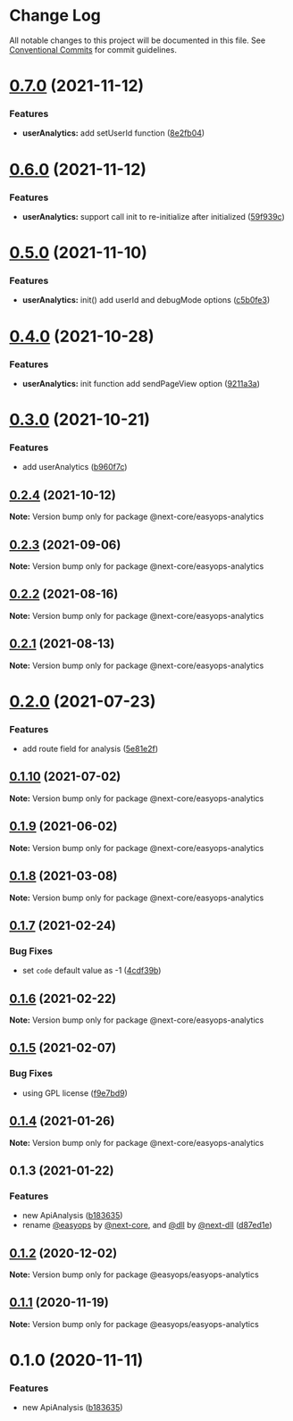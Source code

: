 # Change Log

All notable changes to this project will be documented in this file.
See [Conventional Commits](https://conventionalcommits.org) for commit guidelines.

# [0.7.0](https://github.com/easyops-cn/next-core/compare/@next-core/easyops-analytics@0.6.0...@next-core/easyops-analytics@0.7.0) (2021-11-12)


### Features

* **userAnalytics:** add setUserId function ([8e2fb04](https://github.com/easyops-cn/next-core/commit/8e2fb0420b83f3d72c98e44de3c885871af8f824))





# [0.6.0](https://github.com/easyops-cn/next-core/compare/@next-core/easyops-analytics@0.5.0...@next-core/easyops-analytics@0.6.0) (2021-11-12)


### Features

* **userAnalytics:** support call init to re-initialize after initialized ([59f939c](https://github.com/easyops-cn/next-core/commit/59f939c038f1f979149efdb9d457ab7074d606ef))





# [0.5.0](https://github.com/easyops-cn/next-core/compare/@next-core/easyops-analytics@0.4.0...@next-core/easyops-analytics@0.5.0) (2021-11-10)


### Features

* **userAnalytics:** init() add userId and debugMode options ([c5b0fe3](https://github.com/easyops-cn/next-core/commit/c5b0fe31a37cecd623e435e360897a4a414e882d))





# [0.4.0](https://github.com/easyops-cn/next-core/compare/@next-core/easyops-analytics@0.3.0...@next-core/easyops-analytics@0.4.0) (2021-10-28)


### Features

* **userAnalytics:** init function add sendPageView option ([9211a3a](https://github.com/easyops-cn/next-core/commit/9211a3a6a371d60de2e3ec55008a491eb5d3b96d))





# [0.3.0](https://github.com/easyops-cn/next-core/compare/@next-core/easyops-analytics@0.2.4...@next-core/easyops-analytics@0.3.0) (2021-10-21)


### Features

* add userAnalytics ([b960f7c](https://github.com/easyops-cn/next-core/commit/b960f7c0e8db81ecf4680abe41dae63614641124))





## [0.2.4](https://github.com/easyops-cn/next-core/compare/@next-core/easyops-analytics@0.2.3...@next-core/easyops-analytics@0.2.4) (2021-10-12)

**Note:** Version bump only for package @next-core/easyops-analytics





## [0.2.3](https://github.com/easyops-cn/next-core/compare/@next-core/easyops-analytics@0.2.2...@next-core/easyops-analytics@0.2.3) (2021-09-06)

**Note:** Version bump only for package @next-core/easyops-analytics

## [0.2.2](https://github.com/easyops-cn/next-core/compare/@next-core/easyops-analytics@0.2.1...@next-core/easyops-analytics@0.2.2) (2021-08-16)

**Note:** Version bump only for package @next-core/easyops-analytics

## [0.2.1](https://github.com/easyops-cn/next-core/compare/@next-core/easyops-analytics@0.2.0...@next-core/easyops-analytics@0.2.1) (2021-08-13)

**Note:** Version bump only for package @next-core/easyops-analytics

# [0.2.0](https://github.com/easyops-cn/next-core/compare/@next-core/easyops-analytics@0.1.10...@next-core/easyops-analytics@0.2.0) (2021-07-23)

### Features

- add route field for analysis ([5e81e2f](https://github.com/easyops-cn/next-core/commit/5e81e2f813ec4c78be28b2d276f618f5bfbf38e1))

## [0.1.10](https://github.com/easyops-cn/next-core/compare/@next-core/easyops-analytics@0.1.9...@next-core/easyops-analytics@0.1.10) (2021-07-02)

**Note:** Version bump only for package @next-core/easyops-analytics

## [0.1.9](https://github.com/easyops-cn/next-core/compare/@next-core/easyops-analytics@0.1.8...@next-core/easyops-analytics@0.1.9) (2021-06-02)

**Note:** Version bump only for package @next-core/easyops-analytics

## [0.1.8](https://github.com/easyops-cn/next-core/compare/@next-core/easyops-analytics@0.1.7...@next-core/easyops-analytics@0.1.8) (2021-03-08)

**Note:** Version bump only for package @next-core/easyops-analytics

## [0.1.7](https://github.com/easyops-cn/next-core/compare/@next-core/easyops-analytics@0.1.6...@next-core/easyops-analytics@0.1.7) (2021-02-24)

### Bug Fixes

- set `code` default value as -1 ([4cdf39b](https://github.com/easyops-cn/next-core/commit/4cdf39bdb7268c756b8f22c7f41939d5aed1cafd))

## [0.1.6](https://github.com/easyops-cn/next-core/compare/@next-core/easyops-analytics@0.1.5...@next-core/easyops-analytics@0.1.6) (2021-02-22)

**Note:** Version bump only for package @next-core/easyops-analytics

## [0.1.5](https://github.com/easyops-cn/next-core/compare/@next-core/easyops-analytics@0.1.4...@next-core/easyops-analytics@0.1.5) (2021-02-07)

### Bug Fixes

- using GPL license ([f9e7bd9](https://github.com/easyops-cn/next-core/commit/f9e7bd9))

## [0.1.4](https://git.easyops.local/anyclouds/next-core/compare/@next-core/easyops-analytics@0.1.3...@next-core/easyops-analytics@0.1.4) (2021-01-26)

**Note:** Version bump only for package @next-core/easyops-analytics

## 0.1.3 (2021-01-22)

### Features

- new ApiAnalysis ([b183635](https://git.easyops.local/anyclouds/next-core/commits/b183635))
- rename [@easyops](https://git.easyops.local/easyops) by [@next-core](https://git.easyops.local/next-core), and [@dll](https://git.easyops.local/dll) by [@next-dll](https://git.easyops.local/next-dll) ([d87ed1e](https://git.easyops.local/anyclouds/next-core/commits/d87ed1e))

## [0.1.2](https://git.easyops.local/anyclouds/next-core/compare/@easyops/easyops-analytics@0.1.1...@easyops/easyops-analytics@0.1.2) (2020-12-02)

**Note:** Version bump only for package @easyops/easyops-analytics

## [0.1.1](https://git.easyops.local/anyclouds/next-core/compare/@easyops/easyops-analytics@0.1.0...@easyops/easyops-analytics@0.1.1) (2020-11-19)

**Note:** Version bump only for package @easyops/easyops-analytics

# 0.1.0 (2020-11-11)

### Features

- new ApiAnalysis ([b183635](https://git.easyops.local/anyclouds/next-core/commits/b183635))
